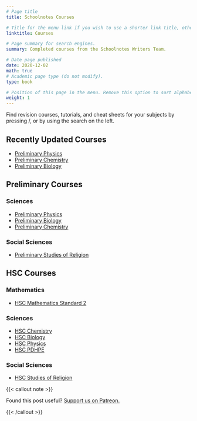 ```yaml
---
# Page title
title: Schoolnotes Courses

# Title for the menu link if you wish to use a shorter link title, otherwise remove this option.
linktitle: Courses

# Page summary for search engines.
summary: Completed courses from the Schoolnotes Writers Team.

# Date page published
date: 2020-12-02
math: true
# Academic page type (do not modify).
type: book

# Position of this page in the menu. Remove this option to sort alphabetically.
weight: 1
---
```


Find revision courses, tutorials, and cheat sheets for your subjects by pressing <span class="sidebar-search-shortcut">/</span>, or by using the search on the left.

## Recently Updated Courses

- [Preliminary Physics](physics-prelim/)
- [Preliminary Chemistry](chemistry-prelim/)
- [Preliminary Biology](biology-preliminary/)

## Preliminary Courses

### Sciences

- [Preliminary Physics](physics-prelim/)
- [Preliminary Biology](biology-preliminary/)
- [Preliminary Chemistry](chemistry-prelim/)

### Social Sciences

- [Preliminary Studies of Religion](sor-prelim/)

## HSC Courses

### Mathematics

- [HSC Mathematics Standard 2](mathematics-standard-hsc/)

### Sciences

- [HSC Chemistry](chemistry-hsc/)
- [HSC Biology](hsc-biology/)
- [HSC Physics](hsc-physics/)
- [HSC PDHPE](pdhpe-hsc/)

### Social Sciences

- [HSC Studies of Religion](hsc-sor/)

{{< callout note >}}

Found this post useful? [Support us on Patreon.](https://patreon.com/schoolnotes)

{{< /callout >}}